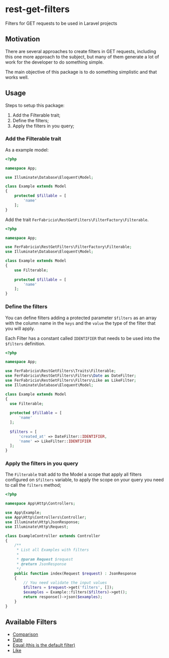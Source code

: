 # rest-get-filters

Filters for GET requests to be used in Laravel projects

## Motivation

There are several approaches to create filters in GET requests, including this one more approach to the subject, but many of them generate a lot of work for the developer to do something simple.

The main objective of this package is to do something simplistic and that works well.

## Usage

Steps to setup this package:
1. Add the Filterable trait;
2. Define the filters;
3. Apply the filters in you query;

### Add the Filterable trait

As a example model:

```php
<?php

namespace App;

use Illuminate\Database\Eloquent\Model;

class Example extends Model
{
    protected $fillable = [
        'name'
    ];
}
```

Add the trait `FerFabricio\RestGetFilters\FilterFactory\Filterable`.

```php
<?php

namespace App;

use FerFabricio\RestGetFilters\FilterFactory\Filterable;
use Illuminate\Database\Eloquent\Model;

class Example extends Model
{
    use Filterable;
  
    protected $fillable = [
        'name'
    ];
}
```

### Define the filters

You can define filters adding a protected parameter `$filters` as an array with the column name in the `keys` and the `value` the type of the filter that you will apply.

Each Filter has a constant called `IDENTIFIER` that needs to be used into the `$filters` definition.

```php
<?php

namespace App;

use FerFabricio\RestGetFilters\Traits\Filterable;
use FerFabricio\RestGetFilters\Filters\Date as DateFilter;
use FerFabricio\RestGetFilters\Filters\Like as LikeFilter;
use Illuminate\Database\Eloquent\Model;

class Example extends Model
{
  use Filterable;
  
  protected $fillable = [
      'name'
  ];
  
  $filters = [
      'created_at' => DateFilter::IDENTIFIER,
      'name' => LikeFilter::IDENTIFIER
  ];
}
```

### Apply the filters in you query

The `Filterable` trait add to the Model a scope that apply all filters configured on `$filters` variable, to apply the scope on your query you need to call the `filters` method;

```php
<?php

namespace App\Http\Controllers;

use App\Example;
use App\Http\Controllers\Controller;
use Illuminate\Http\JsonResponse;
use Illuminate\Http\Request;

class ExampleController extends Controller
{
    /**
     * List all Examples with filters
     *
     * @param Request $request
     * @return JsonResponse
     */
    public function index(Request $request) : JsonResponse
    {
        // You need validate the input values
        $filters = $request->get('filters', []);
        $examples = Example::filters($filters)->get();
        return response()->json($examples);
    }
}
```

## Available Filters

- [Comparison](./src/Filters/Comparison.php)
- [Date](./src/Filters/Date.php)
- [Equal (this is the default filter)](./src/Filters/Equal.php)
- [Like](./src/Filters/Like.php)
